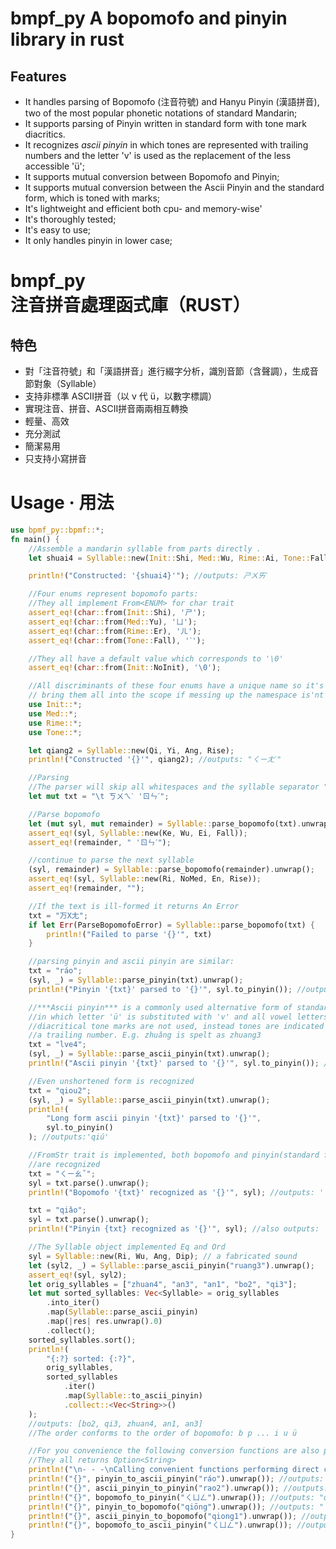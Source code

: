 # **bmpf_py** A bopomofo and pinyin library in rust

## Features

- It handles parsing of Bopomofo (注音符號) and Hanyu Pinyin (漢語拼音), two of the most popular phonetic notations of standard Mandarin;
- It supports parsing of Pinyin written in standard form with tone mark diacritics.
- It recognizes _ascii pinyin_ in which tones are represented with trailing numbers and the letter 'v' is used as the replacement of the less accessible 'ü';
- It supports mutual conversion between Bopomofo and Pinyin;
- It supports mutual conversion between the Ascii Pinyin and the standard form, which is toned with marks;
- It's lightweight and efficient both cpu- and memory-wise'
- It's thoroughly tested;
- It's easy to use;
- It only handles pinyin in lower case;

# **bmpf_py** 注音拼音處理函式庫（RUST）

## 特色

- 對「注音符號」和「漢語拼音」進行綴字分析，識別音節（含聲調），生成音節對象（Syllable）
- 支持非標準 ASCII拼音（以 v 代 ü，以數字標調）
- 實現注音、拼音、ASCII拼音兩兩相互轉換
- 輕量、高效
- 充分測試
- 簡潔易用
- 只支持小寫拼音

# Usage · 用法

```rust
use bpmf_py::bpmf::*;
fn main() {
    //Assemble a mandarin syllable from parts directly .
    let shuai4 = Syllable::new(Init::Shi, Med::Wu, Rime::Ai, Tone::Fall);

    println!("Constructed: '{shuai4}'"); //outputs: ㄕㄨㄞˋ

    //Four enums represent bopomofo parts:
    //They all implement From<ENUM> for char trait
    assert_eq!(char::from(Init::Shi), 'ㄕ');
    assert_eq!(char::from(Med::Yu), 'ㄩ');
    assert_eq!(char::from(Rime::Er), 'ㄦ');
    assert_eq!(char::from(Tone::Fall), 'ˋ');

    //They all have a default value which corresponds to '\0'
    assert_eq!(char::from(Init::NoInit), '\0');

    //All discriminants of these four enums have a unique name so it's okay to
    // bring them all into the scope if messing up the namespace is'nt your concern
    use Init::*;
    use Med::*;
    use Rime::*;
    use Tone::*;

    let qiang2 = Syllable::new(Qi, Yi, Ang, Rise);
    println!("Constructed '{}'", qiang2); //outputs: "ㄑㄧㄤˊ"

    //Parsing
    //The parser will skip all whitespaces and the syllable separator "'"
    let mut txt = "\t ㄎㄨㄟˋ 'ㄖㄣˊ";

    //Parse bopomofo
    let (mut syl, mut remainder) = Syllable::parse_bopomofo(txt).unwrap();
    assert_eq!(syl, Syllable::new(Ke, Wu, Ei, Fall));
    assert_eq!(remainder, " 'ㄖㄣˊ");

    //continue to parse the next syllable
    (syl, remainder) = Syllable::parse_bopomofo(remainder).unwrap();
    assert_eq!(syl, Syllable::new(Ri, NoMed, En, Rise));
    assert_eq!(remainder, "");

    //If the text is ill-formed it returns An Error
    txt = "万X尢";
    if let Err(ParseBopomofoError) = Syllable::parse_bopomofo(txt) {
        println!("Failed to parse '{}'", txt)
    }

    //parsing pinyin and ascii pinyin are similar:
    txt = "ráo";
    (syl, _) = Syllable::parse_pinyin(txt).unwrap();
    println!("Pinyin '{txt}' parsed to '{}'", syl.to_pinyin()); //outputs:'ráo'

    //***Ascii pinyin*** is a commonly used alternative form of standard pinyin,
    //in which letter 'ü' is substituted with 'v' and all vowel letters with
    //diacritical tone marks are not used, instead tones are indicated with
    //a trailing number. E.g. zhuǎng is spelt as zhuang3
    txt = "lve4";
    (syl, _) = Syllable::parse_ascii_pinyin(txt).unwrap();
    println!("Ascii pinyin '{txt}' parsed to '{}'", syl.to_pinyin()); //outputs:'lüè'

    //Even unshortened form is recognized
    txt = "qiou2";
    (syl, _) = Syllable::parse_ascii_pinyin(txt).unwrap();
    println!(
        "Long form ascii pinyin '{txt}' parsed to '{}'",
        syl.to_pinyin()
    ); //outputs:'qiú'

    //FromStr trait is implemented, both bopomofo and pinyin(standard form)
    //are recognized
    txt = "ㄑㄧㄠˇ";
    syl = txt.parse().unwrap();
    println!("Bopomofo '{txt}' recognized as '{}'", syl); //outputs: 'ㄑㄧㄠˇ'

    txt = "qiǎo";
    syl = txt.parse().unwrap();
    println!("Pinyin {txt} recognized as '{}'", syl); //also outputs: 'ㄑㄧㄠˇ'

    //The Syllable object implemented Eq and Ord
    syl = Syllable::new(Ri, Wu, Ang, Dip); // a fabricated sound
    let (syl2, _) = Syllable::parse_ascii_pinyin("ruang3").unwrap();
    assert_eq!(syl, syl2);
    let orig_syllables = ["zhuan4", "an3", "an1", "bo2", "qi3"];
    let mut sorted_syllables: Vec<Syllable> = orig_syllables
        .into_iter()
        .map(Syllable::parse_ascii_pinyin)
        .map(|res| res.unwrap().0)
        .collect();
    sorted_syllables.sort();
    println!(
        "{:?} sorted: {:?}",
        orig_syllables,
        sorted_syllables
            .iter()
            .map(Syllable::to_ascii_pinyin)
            .collect::<Vec<String>>()
    );
    //outputs: [bo2, qi3, zhuan4, an1, an3]
    //The order conforms to the order of bopomofo: b p ... i u ü

    //For you convenience the following conversion functions are also provided:
    //They all returns Option<String>
    println!("\n- - -\nCalling convenient functions performing direct conversion");
    println!("{}", pinyin_to_ascii_pinyin("ráo").unwrap()); //outputs: rao2
    println!("{}", ascii_pinyin_to_pinyin("rao2").unwrap()); //outputs: ráo
    println!("{}", bopomofo_to_pinyin("ㄑㄩㄥ").unwrap()); //outputs: "qiōng"
    println!("{}", pinyin_to_bopomofo("qiōng").unwrap()); //outputs: "ㄑㄩㄥ
    println!("{}", ascii_pinyin_to_bopomofo("qiong1").unwrap()); //outputs: "ㄑㄩㄥ
    println!("{}", bopomofo_to_ascii_pinyin("ㄑㄩㄥ").unwrap()); //outputs: "qiong1
}


```

